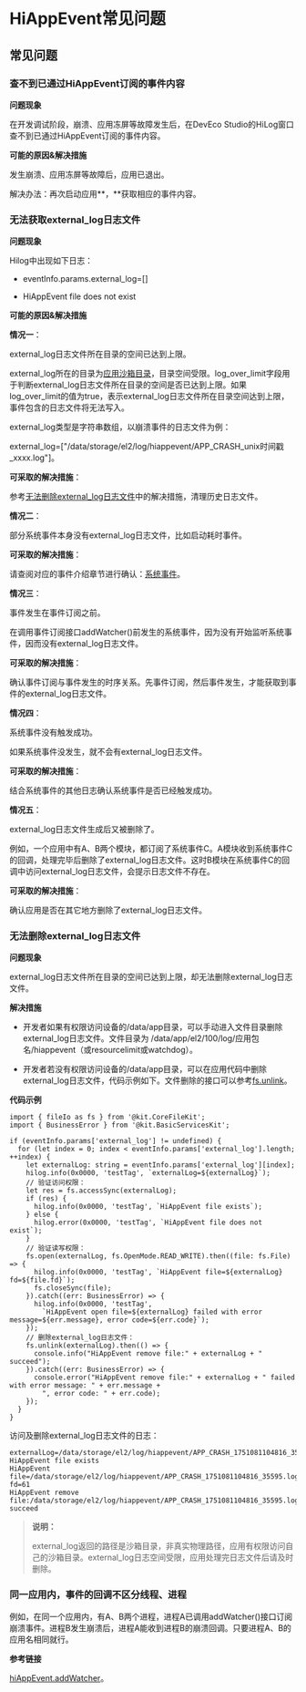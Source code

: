 # HiAppEvent常见问题


## 常见问题


### 查不到已通过HiAppEvent订阅的事件内容

**问题现象**

在开发调试阶段，崩溃、应用冻屏等故障发生后，在DevEco Studio的HiLog窗口查不到已通过HiAppEvent订阅的事件内容。

**可能的原因&amp;解决措施**

发生崩溃、应用冻屏等故障后，应用已退出。

解决办法：再次启动应用**，**获取相应的事件内容。


### 无法获取external_log日志文件

**问题现象**

Hilog中出现如下日志：

- eventInfo.params.external_log=[]

- HiAppEvent file does not exist

**可能的原因&amp;解决措施**

**情况一**：

external_log日志文件所在目录的空间已达到上限。

external_log所在的目录为[应用沙箱目录](../file-management/app-sandbox-directory.md)，目录空间受限。log_over_limit字段用于判断external_log日志文件所在目录的空间是否已达到上限。如果log_over_limit的值为true，表示external_log日志文件所在目录空间达到上限，事件包含的日志文件将无法写入。

external_log类型是字符串数组，以崩溃事件的日志文件为例：

external_log=["/data/storage/el2/log/hiappevent/APP_CRASH_unix时间戳_xxxx.log"]。

**可采取的解决措施**：

参考[无法删除external_log日志文件](#无法删除external_log日志文件)中的解决措施，清理历史日志文件。

**情况二**：

部分系统事件本身没有external_log日志文件，比如启动耗时事件。

**可采取的解决措施**：

请查阅对应的事件介绍章节进行确认：[系统事件](event-subscription-overview.md#系统事件)。

**情况三**：

事件发生在事件订阅之前。

在调用事件订阅接口addWatcher()前发生的系统事件，因为没有开始监听系统事件，因而没有external_log日志文件。

**可采取的解决措施**：

确认事件订阅与事件发生的时序关系。先事件订阅，然后事件发生，才能获取到事件的external_log日志文件。

**情况四**：

系统事件没有触发成功。

如果系统事件没发生，就不会有external_log日志文件。

**可采取的解决措施**：

结合系统事件的其他日志确认系统事件是否已经触发成功。

**情况五**：

external_log日志文件生成后又被删除了。

例如，一个应用中有A、B两个模块，都订阅了系统事件C。A模块收到系统事件C的回调，处理完毕后删除了external_log日志文件。这时B模块在系统事件C的回调中访问external_log日志文件，会提示日志文件不存在。

**可采取的解决措施**：

确认应用是否在其它地方删除了external_log日志文件。


### 无法删除external_log日志文件

**问题现象**

external_log日志文件所在目录的空间已达到上限，却无法删除external_log日志文件。

**解决措施**

- 开发者如果有权限访问设备的/data/app目录，可以手动进入文件目录删除external_log日志文件。文件目录为
  /data/app/el2/100/log/应用包名/hiappevent（或resourcelimit或watchdog）。

- 开发者若没有权限访问设备的/data/app目录，可以在应用代码中删除external_log日志文件，代码示例如下。文件删除的接口可以参考[fs.unlink](../reference/apis-core-file-kit/js-apis-file-fs.md#fsunlink)。

**代码示例**

```
import { fileIo as fs } from '@kit.CoreFileKit';
import { BusinessError } from '@kit.BasicServicesKit';

if (eventInfo.params['external_log'] != undefined) {
  for (let index = 0; index < eventInfo.params['external_log'].length; ++index) {
    let externalLog: string = eventInfo.params['external_log'][index];
    hilog.info(0x0000, 'testTag', `externalLog=${externalLog}`);
    // 验证访问权限：
    let res = fs.accessSync(externalLog);
    if (res) {
      hilog.info(0x0000, 'testTag', `HiAppEvent file exists`);
    } else {
      hilog.error(0x0000, 'testTag', `HiAppEvent file does not exist`);
    }
    // 验证读写权限：
    fs.open(externalLog, fs.OpenMode.READ_WRITE).then((file: fs.File) => {
      hilog.info(0x0000, 'testTag', `HiAppEvent file=${externalLog} fd=${file.fd}`);
      fs.closeSync(file);
    }).catch((err: BusinessError) => {
      hilog.info(0x0000, 'testTag',
        `HiAppEvent open file=${externalLog} failed with error message=${err.message}, error code=${err.code}`);
    });
    // 删除external_log日志文件：
    fs.unlink(externalLog).then(() => {
      console.info("HiAppEvent remove file:" + externalLog + " succeed");
    }).catch((err: BusinessError) => {
      console.error("HiAppEvent remove file:" + externalLog + " failed with error message: " + err.message +
        ", error code: " + err.code);
    });
  }
}
```

访问及删除external_log日志文件的日志：

```
externalLog=/data/storage/el2/log/hiappevent/APP_CRASH_1751081104816_35595.log
HiAppEvent file exists
HiAppEvent file=/data/storage/el2/log/hiappevent/APP_CRASH_1751081104816_35595.log fd=61
HiAppEvent remove file:/data/storage/el2/log/hiappevent/APP_CRASH_1751081104816_35595.log succeed
```


> **说明：**
>
> external_log返回的路径是沙箱目录，非真实物理路径，应用有权限访问自己的沙箱目录。external_log日志空间受限，应用处理完日志文件后请及时删除。


### 同一应用内，事件的回调不区分线程、进程

例如，在同一个应用内，有A、B两个进程，进程A已调用addWatcher()接口订阅崩溃事件。进程B发生崩溃后，进程A能收到进程B的崩溃回调。只要进程A、B的应用名相同就行。

**参考链接**

[hiAppEvent.addWatcher](../reference/apis-performance-analysis-kit/js-apis-hiviewdfx-hiappevent.md#hiappeventaddwatcher)。
